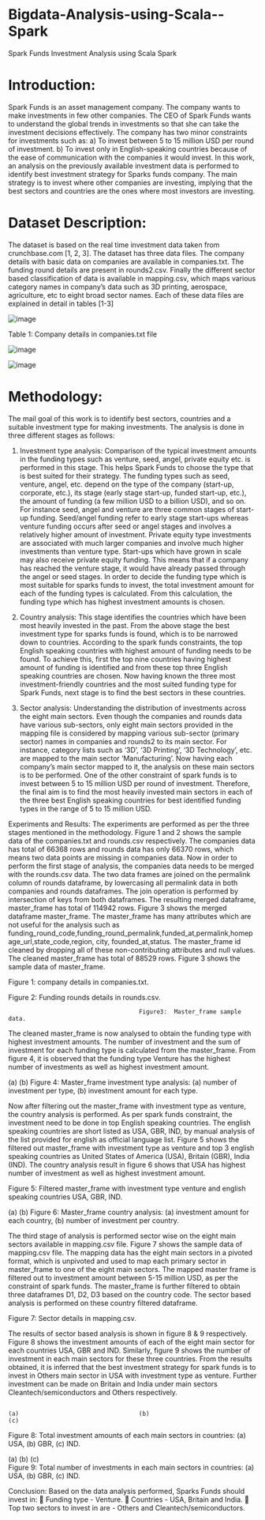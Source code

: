 # Bigdata-Analysis-using-Scala--Spark
Spark Funds Investment Analysis using Scala Spark

# Introduction:
Spark Funds is an asset management company. The company wants to make investments in few other companies. The CEO of Spark Funds wants to understand the global trends in investments so that she can take the investment decisions effectively. The company has two minor constraints for investments such as: 
a)	To invest between 5 to 15 million USD per round of investment.
b)	To invest only in English-speaking countries because of the ease of communication with the companies it would invest.
In this work, an analysis on the previously available investment data is performed to identify best investment strategy for Sparks funds company.  The main strategy is to invest where other companies are investing, implying that the best sectors and countries are the ones where most investors are investing. 

# Dataset Description:
The dataset is based on the real time investment data taken from crunchbase.com [1, 2, 3]. The dataset has three data files. The company details with basic data on companies are available in companies.txt. The funding round details are present in rounds2.csv. Finally the different sector based classification of data is available in mapping.csv, which maps various category names in company’s data such as 3D printing, aerospace, agriculture, etc to eight broad sector names.  Each of these data files are explained in detail in tables [1-3]

![image](https://user-images.githubusercontent.com/41851165/69604895-bf358e00-1044-11ea-9205-a0263500f9e1.png)

Table 1: Company details in companies.txt file

![image](https://user-images.githubusercontent.com/41851165/69604952-dbd1c600-1044-11ea-8c26-d3f982ee7a7c.png)

![image](https://user-images.githubusercontent.com/41851165/69604980-f146f000-1044-11ea-911a-5fa372e727d5.png)

# Methodology:
The mail goal of this work is to identify best sectors, countries and a suitable investment type for making investments. The analysis is done in three different stages as follows:

1.	Investment type analysis: 
Comparison of the typical investment amounts in the funding types such as venture, seed, angel, private equity etc. is performed in this stage. This helps Spark Funds to choose the type that is best suited for their strategy. The funding types such as seed, venture, angel, etc. depend on the type of the company (start-up, corporate, etc.), its stage (early stage start-up, funded start-up, etc.), the amount of funding (a few million USD to a billion USD), and so on. For instance seed, angel and venture are three common stages of start-up funding. Seed/angel funding refer to early stage start-ups whereas venture funding occurs after seed or angel stages and involves a relatively higher amount of investment. Private equity type investments are associated with much larger companies and involve much higher investments than venture type. Start-ups which have grown in scale may also receive private equity funding. This means that if a company has reached the venture stage, it would have already passed through the angel or seed stages. In order to decide the funding type which is most suitable for sparks funds to invest, the total investment amount for each of the funding types is calculated. From this calculation, the funding type which has highest investment amounts is chosen.


2.	Country analysis:
This stage identifies the countries which have been most heavily invested in the past.  From the above stage the best investment type for sparks funds is found, which is to be narrowed down to countries. According to the spark funds constraints, the top English speaking countries with highest amount of funding needs to be found. To achieve this, first the top nine countries having highest amount of funding is identified and from these top three English speaking countries are chosen. Now having known the three most investment-friendly countries and the most suited funding type for Spark Funds, next stage is to find the best sectors in these countries.


3.	Sector analysis:
Understanding the distribution of investments across the eight main sectors. Even though the companies and rounds data have various sub-sectors, only eight main sectors provided in the mapping file is considered by mapping various sub-sector (primary sector) names in companies and rounds2 to its main sector. For instance, category lists such as ‘3D’, ‘3D Printing’, ‘3D Technology’, etc. are mapped to the main sector ‘Manufacturing’.
Now having each company’s main sector mapped to it, the analysis on these main sectors is to be performed. One of the other constraint of spark funds is to invest between 5 to 15 million USD per round of investment. Therefore, the final aim is to find the most heavily invested main sectors in each of the three best English speaking countries for best identified funding types in the range of  5 to 15 million USD.

Experiments and Results:
The experiments are performed as per the three stages mentioned in the methodology. Figure 1 and 2 shows the sample data of the companies.txt and rounds.csv respectively.  The companies data has total of 66368 rows and rounds data has only 66370 rows, which means two data points are missing in companies data. Now in order to perform the first stage of analysis, the companies data needs to be merged with the rounds.csv data. The two data frames are joined on the permalink column of rounds dataframe, by lowercasing all permalink data in both companies and rounds dataframes. The join operation is performed by intersection of keys from both dataframes. The resulting merged dataframe, master_frame has total of 114942 rows. Figure 3 shows the merged dataframe master_frame. The master_frame has many attributes which are not useful for the analysis such as funding_round_code,funding_round_permalink,funded_at,permalink,homepage_url,state_code,region, city, founded_at,status.  The master_frame id cleaned by dropping all of these non-contributing attributes and null values. The cleaned master_frame has total of 88529 rows. Figure 3 shows the sample data of master_frame.

Figure 1:  company details in companies.txt.

Figure 2:  Funding rounds details in rounds.csv.

                                         Figure3:  Master_frame sample data.

The cleaned master_frame is now analysed to obtain the funding type with highest investment amounts. The number of investment and the sum of investment for each funding type is calculated from the master_frame. From figure 4, it is observed that the funding type Venture has the highest number of investments as well as highest investment amount. 







(a)	                                                             (b)
Figure 4: Master_frame investment type analysis: (a) number of investment per type, (b) investment amount for each type.

Now after filtering out the master_frame with investment type as venture, the country analysis is performed. As per spark funds constraint, the investment need to be done in top English speaking countries. The english speaking countries are short listed as USA, GBR, IND, by manual analysis of the list provided for english as official language list. Figure 5 shows the filtered out master_frame with investment type as venture and top 3 english speaking countries as United States of America (USA), Britain (GBR), India (IND). The country analysis result in figure 6 shows that USA has highest number of investment as well as highest investment amount.

 
Figure 5: Filtered master_frame with investment type venture and english speaking countries USA, GBR, IND.





(a)	                                                                 (b)
Figure 6: Master_frame country analysis: (a) investment amount for each country,               (b) number of investment per country.

The third stage of analysis is performed sector wise on the eight main sectors available in mapping.csv file. Figure 7 shows the sample data of mapping.csv file. The mapping data has the eight main sectors in a pivoted format, which is unpivoted and used to map each primary sector in master_frame to one of the eight main sectors. The mapped master frame is filtered out to investment amount between 5-15 million USD, as per the constraint of spark funds. The master_frame is further filtered to obtain three dataframes D1, D2, D3 based on the country code. The sector based analysis is performed on these country filtered dataframe. 

Figure 7: Sector details in mapping.csv.

The results of sector based analysis is shown in figure 8 & 9 respectively. Figure 8 shows the investment amounts of each of the eight main sector for each countries USA, GBR and IND. Similarly, figure 9 shows the number of investment in each main sectors for these three countries. From the results obtained, it is inferred that the best investment strategy for spark funds is to invest in Others main sector in USA with investment type as venture. Further investment can be made on Britain and India under main sectors Cleantech/semiconductors and Others respectively.

                                                                                                	    (a)			                         (b)		                                    (c)                                     
  Figure 8: Total investment amounts of each main sectors in countries:  (a) USA, (b) GBR, (c) IND.


(a)			                         (b)		                                    (c)                                     
 Figure 9: Total number of investments in each main sectors in countries:  (a) USA, (b) GBR, (c) IND.

Conclusion:
Based on the data analysis performed, Sparks Funds should invest in:
	Funding type - Venture.
	Countries - USA, Britain and India.
	Top two sectors to invest in are - Others and Cleantech/semiconductors.
